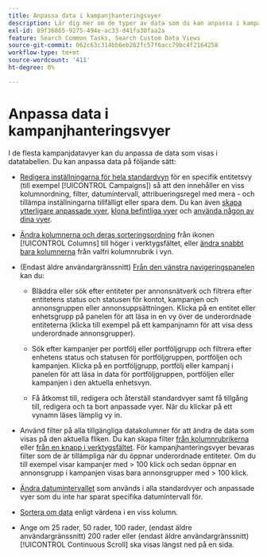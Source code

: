 ```yaml
---
title: Anpassa data i kampanjhanteringsvyer
description: Lär dig mer om de typer av data som du kan anpassa i kampanjdatavyer.
exl-id: 89f36865-9275-494e-ac33-d41fa30faa2a
feature: Search Common Tasks, Search Custom Data Views
source-git-commit: 062c63c314bb6eb262fc57f6acc79bc4f2164258
workflow-type: tm+mt
source-wordcount: '411'
ht-degree: 0%

---
```


# Anpassa data i kampanjhanteringsvyer

<!-- Add info about new UI -->

I de flesta kampanjdatavyer kan du anpassa de data som visas i datatabellen. Du kan anpassa data på följande sätt:

* [Redigera inställningarna för hela standardvyn](/help/search-social-commerce/common-tasks/data-views/custom-default-views-manage.md##view-edit) för en specifik entitetsvy (till exempel [!UICONTROL Campaigns]) så att den innehåller en viss kolumnordning, filter, datumintervall, attribueringsregel med mera - och tillämpa inställningarna tillfälligt eller spara dem. Du kan även [skapa ytterligare anpassade vyer](/help/search-social-commerce/common-tasks/data-views/custom-default-views-manage.md#create-custom-view), [klona befintliga vyer](/help/search-social-commerce/common-tasks/data-views/custom-default-views-manage.md#view-clone) och [använda någon av dina vyer](/help/search-social-commerce/common-tasks/data-views/custom-default-views-manage.md#apply-a-default-or-custom-view).

* [Ändra kolumnerna och deras sorteringsordning](/help/search-social-commerce/common-tasks/data-views/ad-hoc-settings/column-set-edit-sort-icon.md) från ikonen [!UICONTROL Columns] till höger i verktygsfältet, eller [ändra snabbt bara kolumnerna](/help/search-social-commerce/common-tasks/data-views/ad-hoc-settings/column-set-edit-column-heading.md) från valfri kolumnrubrik i vyn.

* (Endast äldre användargränssnitt) [Från den vänstra navigeringspanelen](/help/search-social-commerce/common-tasks/data-views/ad-hoc-settings/filter-using-left-panel.md) kan du:

   * Bläddra eller sök efter entiteter per annonsnätverk och filtrera efter entitetens status och statusen för kontot, kampanjen och annonsgruppen eller annonsuppsättningen. Klicka på en entitet eller enhetsgrupp på panelen för att läsa in en vy över de underordnade entiteterna (klicka till exempel på ett kampanjnamn för att visa dess underordnade annonsgrupper).

   * Sök efter kampanjer per portfölj eller portföljgrupp och filtrera efter enhetens status och statusen för portföljgruppen, portföljen och kampanjen. Klicka på en portföljgrupp, portfölj eller kampanj i panelen för att läsa in data för portföljgruppen, portföljen eller kampanjen i den aktuella enhetsvyn.

   * Få åtkomst till, redigera och återställ standardvyer samt få tillgång till, redigera och ta bort anpassade vyer. När du klickar på ett vynamn läses lämplig vy in.

* Använd filter på alla tillgängliga datakolumner för att ändra de data som visas på den aktuella fliken. Du kan skapa filter [ från kolumnrubrikerna ](/help/search-social-commerce/common-tasks/data-views/ad-hoc-settings/column-filter-apply-from-column-heading.md) eller [ från en knapp i verktygsfältet](/help/search-social-commerce/common-tasks/data-views/ad-hoc-settings/column-filter-apply-from-toolbar.md). För kampanjhanteringsvyer bevaras filter som de är tillämpliga när du öppnar underordnade entiteter. Om du till exempel visar kampanjer med \> 100 klick och sedan öppnar en annonsgrupp i kampanjen visas bara annonsgrupper med \> 100 klick.

* [Ändra datumintervallet](/help/search-social-commerce/common-tasks/data-views/ad-hoc-settings/date-filter.md) som används i alla standardvyer och anpassade vyer som du inte har sparat specifika datumintervall för.

* [Sortera om data](/help/search-social-commerce/common-tasks/data-views/ad-hoc-settings/column-sort.md) enligt värdena i en viss kolumn.

* Ange om 25 rader, 50 rader, 100 rader, (endast äldre användargränssnitt) 200 rader eller (endast äldre användargränssnitt) [!UICONTROL Continuous Scroll] ska visas längst ned på en sida.
